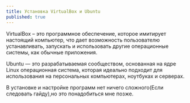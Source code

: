 ```yaml
---
title: Установка VirtualBox и Ubuntu
published: true
---
```

VirtualBox – это программное обеспечение, которое имитирует настоящий компьютер, что дает возможность пользователю устанавливать, запускать и использовать другие операционные системы, как обычные приложения.

Ubuntu — это разрабатываемая сообществом, основанная на ядре Linux операционная система, которая идеально подходит для использования на персональных компьютерах, ноутбуках и серверах.

В установке и настройке программ нет ничего сложного(Если следовать гайду),но это понадобиться мне позже.

